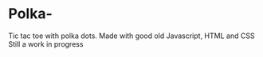 # Polka-
Tic tac toe with polka dots. Made with good old Javascript, HTML and CSS
Still a work in progress 
